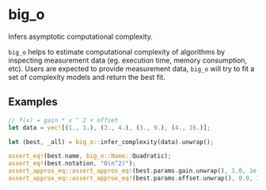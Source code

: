 # big_o

Infers asymptotic computational complexity.

`big_o` helps to estimate computational complexity of algorithms by inspecting measurement data (eg. execution time, memory consumption, etc). Users are expected to provide measurement data, `big_o` will try to fit a set of complexity models and return the best fit.

## Examples

```rs
// f(x) = gain * x ^ 2 + offset
let data = vec![(1., 1.), (2., 4.), (3., 9.), (4., 16.)];

let (best, _all) = big_o::infer_complexity(data).unwrap();

assert_eq!(best.name, big_o::Name::Quadratic);
assert_eq!(best.notation, "O(n^2)");
assert_approx_eq::assert_approx_eq!(best.params.gain.unwrap(), 1.0, 1e-6);
assert_approx_eq::assert_approx_eq!(best.params.offset.unwrap(), 0.0, 1e-6);
```
